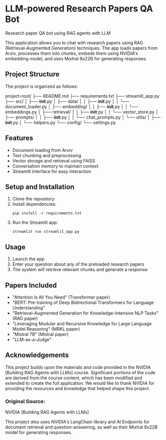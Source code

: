 # LLM-powered Research Papers QA Bot
Research paper QA bot using RAG agents with LLM

This application allows you to chat with research papers using RAG (Retrieval-Augmented Generation) techniques. The app loads papers from Arxiv, processes them into chunks, embeds them using NVIDIA's embedding model, and uses Mixtral 8x22B for generating responses.

## Project Structure

The project is organized as follows:

project-root/
├── README.md
├── requirements.txt
├── streamlit_app.py
├── src/
│   ├── __init__.py
│   ├── data/
│   │   ├── __init__.py
│   │   └── document_loader.py
│   ├── embedding/
│   │   ├── __init__.py
│   │   └── embeddings.py
│   ├── retrieval/
│   │   ├── __init__.py
│   │   └── vector_store.py
│   ├── prompts/
│   │   ├── __init__.py
│   │   └── chat_prompts.py
│   └── utils/
│       ├── __init__.py
│       └── helpers.py
└── config/
    └── settings.py

## Features

- Document loading from Arxiv
- Text chunking and preprocessing
- Vector storage and retrieval using FAISS
- Conversation memory to maintain context
- Streamlit interface for easy interaction

## Setup and Installation

1. Clone the repository
2. Install dependencies:
   ```
   pip install -r requirements.txt
   ```
3. Run the Streamlit app:
   ```
   streamlit run streamlit_app.py
   ```

## Usage

1. Launch the app
2. Enter your question about any of the preloaded research papers
3. The system will retrieve relevant chunks and generate a response

## Papers Included

- "Attention Is All You Need" (Transformer paper)
- "BERT: Pre-training of Deep Bidirectional Transformers for Language Understanding"
- "Retrieval-Augmented Generation for Knowledge-Intensive NLP Tasks" (RAG paper)
- "Leveraging Modular and Recursive Knowledge for Large Language Model Reasoning" (MRKL paper)
- "Mistral 7B" (Mistral paper)
- "LLM-as-a-Judge"

## Acknowledgements

This project builds upon the materials and code provided in the NVIDIA [Building RAG Agents with LLMs] course. Significant portions of the code are derived from the course content, which has been modified and extended to create the full application. We would like to thank NVIDIA for providing the resources and knowledge that helped shape this project.

### Original Source:
NVIDIA [Building RAG Agents with LLMs]

This project also uses NVIDIA's LangChain library and AI Endpoints for document retrieval and question-answering, as well as their Mixtral 8x22B model for generating responses.

